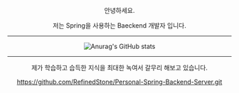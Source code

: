 
<div align = center>
  
안녕하세요.

  
  
저는 Spring을 사용하는 Baeckend 개발자 입니다.

<hr />

![Anurag's GitHub stats](https://github-readme-stats.vercel.app/api?username=RefinedStone&show_icons=true&theme=transparent)
  
  
  <hr />
 제가 학습하고 습득한 지식을 최대한 녹여서 갈무리 해보고 있습니다.

https://github.com/RefinedStone/Personal-Spring-Backend-Server.git
